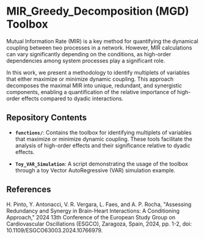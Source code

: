 # MIR_Greedy_Decomposition (MGD) Toolbox

Mutual Information Rate (MIR) is a key method for quantifying the dynamical coupling between two processes in a network. However, MIR calculations can vary significantly depending on the conditions, as high-order dependencies among system processes play a significant role. 

In this work, we present a methodology to identify multiplets of variables that either maximize or minimize dynamic coupling. This approach decomposes the maximal MIR into unique, redundant, and synergistic components, enabling a quantification of the relative importance of high-order effects compared to dyadic interactions.

## Repository Contents

- **`functions/`**: Contains the toolbox for identifying multiplets of variables that maximize or minimize dynamic coupling. These tools facilitate the analysis of high-order effects and their significance relative to dyadic effects.
  
- **`Toy_VAR_Simulation`**: A script demonstrating the usage of the toolbox through a toy Vector AutoRegressive (VAR) simulation example.

## References

H. Pinto, Y. Antonacci, V. R. Vergara, L. Faes, and A. P. Rocha, "Assessing Redundancy and Synergy in Brain-Heart Interactions: A Conditioning Approach," 2024 13th Conference of the European Study Group on Cardiovascular Oscillations (ESGCO), Zaragoza, Spain, 2024, pp. 1-2, doi: 10.1109/ESGCO63003.2024.10766979.
